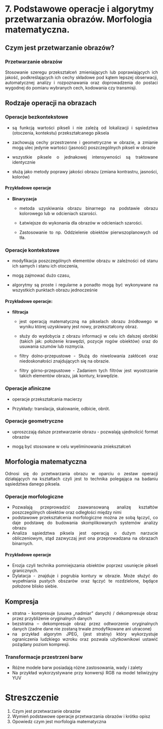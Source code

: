 # 7. Podstawowe operacje i algorytmy przetwarzania obrazów. Morfologia matematyczna.

<div align="justify">

## Czym jest przetwarzanie obrazów?
### Przetwarzanie obrazów 
Stosowanie szeregu przekształceń zmieniających lub poprawiających ich jakość, podkreślających ich cechy składowe pod kątem lepszej obserwacji, automatycznej analizy i rozpoznawania oraz doprowadzenia do postaci wygodnej do pomiaru wybranych cech, kodowania czy transmisji.

## Rodzaje operacji na obrazach 

### Operacje bezkontekstowe
- są funkcją wartości pikseli i nie zależą od lokalizacji i sąsiedztwa (otoczenia, kontekstu) przekształcanego piksela

- zachowują cechy przestrzenne i geometryczne w obrazie, a zmianie mogą ulec jedynie wartości (jasność) poszczególnych pikseli w obrazie

- wszystkie piksele o jednakowej intensywności są traktowane identycznie

- służą jako metody poprawy jakości obrazu (zmiana kontrastru, jasności, kolorów)

#### Przykładowe  operacje 
<!-- - **Segmentacja obrazów** 
    
    - Podział obrazu na części jednorodne pod względem pewnych własności
    
    - Obszarami są zbiory pikseli
    
    - Kryteria jednorodności obszarów to:
        
        - Poziom szarości,
        
        - Barwa,
        
        - Tekstura. --> 
    
- **Binaryzacja** 
    
    - metoda uzyskiwania obrazu binarnego na podstawie obrazu kolorowego lub w odcieniach szarości.
    
    - Łatwiejsze do wykonania dla obrazów w odcieniach szarości.
    
    - Zastosowanie to np. Oddzielenie obiektów pierwszoplanowych od tła.

### Operacje kontekstowe
- modyfikacja poszczególnych elementów obrazu w zależności od stanu ich samych i stanu ich otoczenia,

- mogą zajmować dużo czasu,

- algorytmy są proste i regularne a ponadto mogą być wykonywane na wszystkich punktach obrazu jednocześnie

#### Przykładowe operacje:

- **filtracja**
    
    - jest operacją matematyczną na pikselach obrazu źródłowego w wyniku której uzyskiwany jest nowy, przekształcony obraz.
    
    - służy do wydobycia z obrazu informacji w celu ich dalszej obróbki (takich jak: położenie krawędzi, pozycje rogów obiektów) oraz do usuwania szumów lub rozmycia.

    - filtry dolno-przepustowe - Służą do niwelowania zakłóceń oraz niedoskonałości znajdujących się na obrazie.

    - filtry górno-przepustowe  - Zadaniem tych filtrów jest wyostrzanie takich elementów obrazu, jak kontury, krawędzie. 
    
<!-- - Krzyż Robertsa - wykrywanie krawędzi o charakterze kierunkowym o nachyleniu 45 stopni

- Operator Prewitta - detekcja linii pionowych, poziomych i ukośnych a także nachylonych
pod kątem od 0 do 135 stopni z krokiem 45 stopni.

- Operator Sobela - modyfikacja operatora Prewitta poprzez dodatkowe uśrednianie wartości
celem zmniejszenia wpływu ewentualnych szumów
 -->
### Operacje afiniczne
- operacje przekształcania macierzy

- Przykłady: translacja, skalowanie, odbicie, obrót.

### Operacje geometryczne 
- uproszczają dalsze przetwarzanie obrazu - pozwalają ujednolicić format obrazów

- mogą być stosowane w celu wyeliminowania zniekształceń

## Morfologia matematyczna
Odnosi się do przetwarzania obrazu w oparciu o zestaw operacji działających na kształtach 
czyli jest to technika polegająca na badaniu sąsiedztwa danego piksela.

### Operacje morfologiczne
- Pozwalają przeprowadzić zaawansowaną analizę kształtów poszczególnych obiektów oraz odległości między nimi
- podstawowe przekształcenia morfologiczne można ze sobą łączyć, co daje podstawę do budowania skomplikowanych systemów analizy obrazu
- Analiza sąsiedztwa piksela jest operacją o dużym narzucie obliczeniowym, stąd zazwyczaj jest ona przeprowadzana na obrazach binarnych.

#### Przykładowe operacje
- Erozja czyli technika pomniejszania obiektów poprzez usunięcie pikseli granicznych.
- Dylatacja - znajduje i pogrubia kontury w obrazie. Może służyć do wypełniania pustych obszarów oraz łączyć te rozdzielone, będące położone blisko siebie. 

## Kompresja
- stratna - kompresuje (usuwa „nadmiar” danych) / dekompresuje obraz przez przybliżenie oryginalnych danych
- bezstratna – dekompresuje obraz  przez odtworzenie oryginalnych danych (żadne dane nie zostaną trwale zmodyfikowane ani utracone)
- na przykład algorytm JPEG, (jest stratny) który wykorzystuje ograniczenia ludzkiego wzroku oraz pozwala użytkownikowi ustawić pożądany poziom kompresji.

### Transformacje przestrzeni barw
- Różne modele barw posiadają różne zastosowania, wady i zalety
- Na przykład wykorzystywane przy konwersji  RGB na model teliwizyjny YUV

# Streszczenie
1. Czym jest przetwarzanie obrazów
2. Wymień podstawowe operacje przetwarzania obrazów i krótko opisz 
3. Opowiedz czym jest morfologia matematyczna 
</div>
